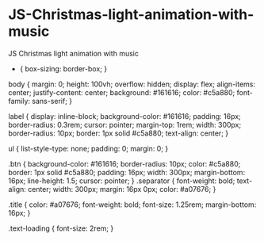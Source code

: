 # JS-Christmas-light-animation-with-music
JS Christmas light animation with music
* {
  box-sizing: border-box;
}

body {
  margin: 0;
  height: 100vh;
  overflow: hidden;
  display: flex;
  align-items: center;
  justify-content: center;
  background: #161616;
  color: #c5a880;
  font-family: sans-serif;
}

label {
  display: inline-block;
  background-color: #161616;
  padding: 16px;
  border-radius: 0.3rem;
  cursor: pointer;
  margin-top: 1rem;
  width: 300px;
  border-radius: 10px;
  border: 1px solid #c5a880;
  text-align: center;
}

ul {
  list-style-type: none;
  padding: 0;
  margin: 0;
}

.btn {
  background-color: #161616;
  border-radius: 10px;
  color: #c5a880;
  border: 1px solid #c5a880;
  padding: 16px;
  width: 300px;
  margin-bottom: 16px;
  line-height: 1.5;
  cursor: pointer;
}
.separator {
  font-weight: bold;
  text-align: center;
  width: 300px;
  margin: 16px 0px;
  color: #a07676;
}

.title {
  color: #a07676;
  font-weight: bold;
  font-size: 1.25rem;
  margin-bottom: 16px;
}

.text-loading {
  font-size: 2rem;
}
